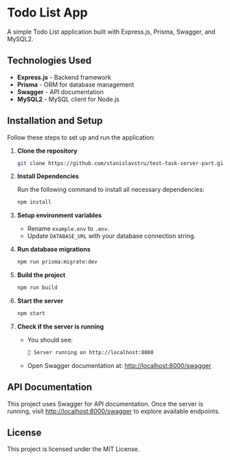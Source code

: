 # Todo List App

A simple Todo List application built with Express.js, Prisma, Swagger, and MySQL2.

## Technologies Used

- **Express.js** - Backend framework
- **Prisma** - ORM for database management
- **Swagger** - API documentation
- **MySQL2** - MySQL client for Node.js

## Installation and Setup

Follow these steps to set up and run the application:

1. **Clone the repository**

   ```sh
   git clone https://github.com/stanislavstru/test-task-server-part.git ./
   ```

2. **Install Dependencies**

   Run the following command to install all necessary dependencies:

   ```bash
   npm install
   ```

3. **Setup environment variables**

   - Rename `example.env` to `.env`.
   - Update `DATABASE_URL` with your database connection string.

4. **Run database migrations**

   ```sh
   npm run prisma:migrate:dev
   ```

5. **Build the project**

   ```sh
   npm run build
   ```

6. **Start the server**

   ```sh
   npm start
   ```

7. **Check if the server is running**
   - You should see:
     ```sh
     🚀 Server running on http://localhost:8000
     ```
   - Open Swagger documentation at: [http://localhost:8000/swagger](http://localhost:8000/swagger)

## API Documentation

This project uses Swagger for API documentation. Once the server is running, visit [http://localhost:8000/swagger](http://localhost:8000/swagger) to explore available endpoints.

## License

This project is licensed under the MIT License.
